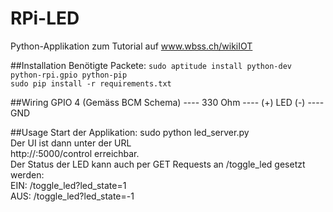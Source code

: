 RPi-LED
=======

Python-Applikation zum Tutorial auf www.wbss.ch/wikiIOT

##Installation
Benötigte Packete:
```sudo aptitude install python-dev python-rpi.gpio python-pip```  
```sudo pip install -r requirements.txt```  

##Wiring
GPIO 4 (Gemäss BCM Schema) ---- 330 Ohm ---- (+) LED (-) ---- GND  

##Usage
Start der Applikation: sudo python led_server.py  
Der UI ist dann unter der URL  
    http://<IP Adresse des Raspberry>:5000/control erreichbar.  
Der Status der LED kann auch per GET Requests an /toggle_led gesetzt werden:  
EIN: /toggle_led?led_state=1  
AUS: /toggle_led?led_state=-1  

